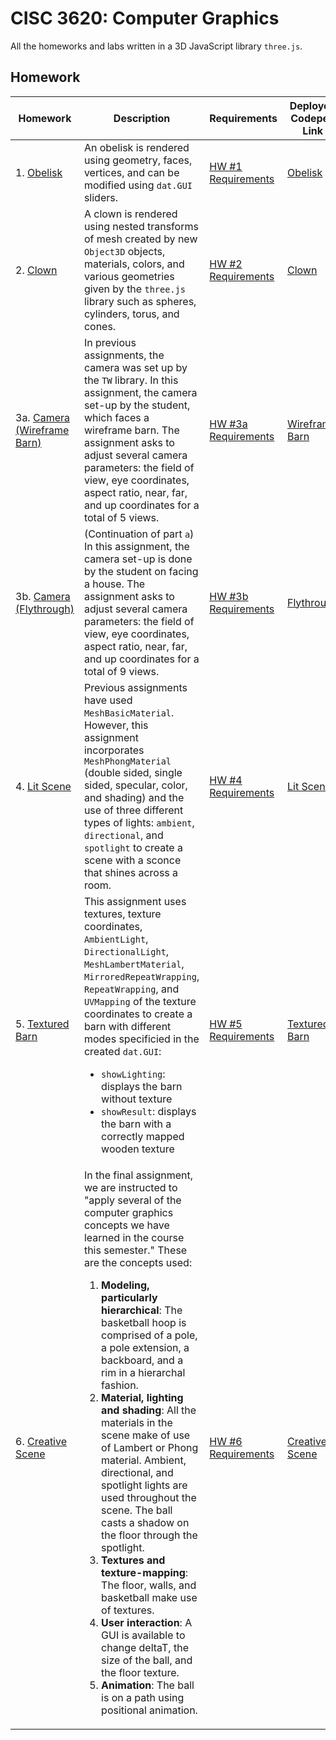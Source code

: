 # CISC 3620: Computer Graphics

All the homeworks and labs written in a 3D JavaScript library ``three.js``.

## Homework

| Homework | Description | Requirements | Deployed Codepen Link |
| --- | --- | --- | --- |
| 1. [Obelisk](Homework/Homework%201%20-%20Obelisk) | An obelisk is rendered using geometry, faces, vertices, and can be modified using `dat.GUI` sliders. | [HW #1 Requirements](http://mr-pc.org/t/cisc3620/homework/hw1.html) | [Obelisk](https://codepen.io/MathewDavidov/pen/poJypwe) |
| 2. [Clown](Homework/Homework%202%20-%20Clown) | A clown is rendered using nested transforms of mesh created by new ``Object3D`` objects, materials, colors, and various geometries given by the ``three.js`` library such as spheres, cylinders, torus, and cones. | [HW #2 Requirements](http://mr-pc.org/t/cisc3620/homework/hw2.html) | [Clown](https://codepen.io/MathewDavidov/pen/LYVemVL) |
| 3a. [Camera (Wireframe Barn)](Homework/Homework%203%20-%20Camera/Part%201) | In previous assignments, the camera was set up by the ``TW`` library. In this assignment, the camera set-up by the student, which faces a wireframe barn. The assignment asks to adjust several camera parameters: the field of view, eye coordinates, aspect ratio, near, far, and up coordinates for a total of 5 views. | [HW #3a Requirements](http://mr-pc.org/t/cisc3620/homework/hw3.html) | [Wireframe Barn](https://codepen.io/MathewDavidov/pen/YzyKGEo) |
| 3b. [Camera (Flythrough)](Homework/Homework%203%20-%20Camera/Part%202) | (Continuation of part `a`) In this assignment, the camera set-up is done by the student on facing a house. The assignment asks to adjust several camera parameters: the field of view, eye coordinates, aspect ratio, near, far, and up coordinates for a total of 9 views. | [HW #3b Requirements](http://mr-pc.org/t/cisc3620/homework/hw3.html) | [Flythrough](https://codepen.io/MathewDavidov/pen/YzyKGYo) |
| 4. [Lit Scene](Homework/Homework%204%20-%20Lit%20Scene) | Previous assignments have used ``MeshBasicMaterial``. However, this assignment incorporates ``MeshPhongMaterial`` (double sided, single sided, specular, color, and shading) and the use of three different types of lights: ``ambient``, ``directional``, and ``spotlight`` to create a scene with a sconce that shines across a room.  | [HW #4 Requirements](http://mr-pc.org/t/cisc3620/homework/hw4.html) | [Lit Scene](https://codepen.io/MathewDavidov/pen/jObyNPa) |
| 5. [Textured Barn](Homework/Homework%205%20-%20Textured%20Barn) | This assignment uses textures, texture coordinates, ``AmbientLight``, ``DirectionalLight``, ``MeshLambertMaterial``, ``MirroredRepeatWrapping``, ``RepeatWrapping``, and ``UVMapping`` of the texture coordinates to create a barn with different modes specificied in the created ``dat.GUI``: <ul><li>``showLighting``: displays the barn without texture</li><li>``showResult``: displays the barn with a correctly mapped wooden texture</li></ul> | [HW #5 Requirements](http://mr-pc.org/t/cisc3620/homework/hw5.html) | [Textured Barn](https://codepen.io/MathewDavidov/pen/KKdyzPJ) |
| 6. [Creative Scene](Homework/Homework%206%20-%20Creative%20Scene) | In the final assignment, we are instructed to "apply several of the computer graphics concepts we have learned in the course this semester." These are the concepts used: <ol><li><b>Modeling, particularly hierarchical</b>: The basketball hoop is comprised of a pole, a pole extension, a backboard, and a rim in a hierarchal fashion.</li><li><b>Material, lighting and shading</b>: All the materials in the scene make of use of Lambert or Phong material. Ambient, directional, and spotlight lights are used throughout the scene. The ball casts a shadow on the floor through the spotlight.</li><li><b>Textures and texture-mapping</b>: The floor, walls, and basketball make use of textures.</li><li><b>User interaction</b>: A GUI is available to change deltaT, the size of the ball, and the floor texture.</li><li><b>Animation</b>: The ball is on a path using positional animation.</li></ol> | [HW #6 Requirements](http://mr-pc.org/t/cisc3620/homework/hw6.html) | [Creative Scene](https://codepen.io/MathewDavidov/pen/VwvBvwZ) |
